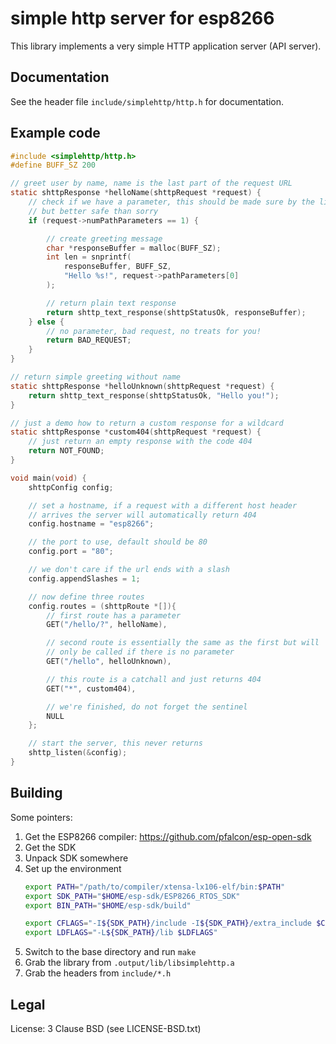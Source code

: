 # simple http server for esp8266

This library implements a very simple HTTP application server (API server).

## Documentation

See the header file `include/simplehttp/http.h` for documentation.

## Example code

```c
#include <simplehttp/http.h>
#define BUFF_SZ 200

// greet user by name, name is the last part of the request URL
static shttpResponse *helloName(shttpRequest *request) {
    // check if we have a parameter, this should be made sure by the lib,
    // but better safe than sorry
    if (request->numPathParameters == 1) {

        // create greeting message
        char *responseBuffer = malloc(BUFF_SZ);
        int len = snprintf(
            responseBuffer, BUFF_SZ,
            "Hello %s!", request->pathParameters[0]
        );

        // return plain text response
        return shttp_text_response(shttpStatusOk, responseBuffer);
    } else {
        // no parameter, bad request, no treats for you!
        return BAD_REQUEST;
    }
}

// return simple greeting without name
static shttpResponse *helloUnknown(shttpRequest *request) {
    return shttp_text_response(shttpStatusOk, "Hello you!");
}

// just a demo how to return a custom response for a wildcard
static shttpResponse *custom404(shttpRequest *request) {
    // just return an empty response with the code 404
    return NOT_FOUND;
}

void main(void) {
    shttpConfig config;

    // set a hostname, if a request with a different host header
    // arrives the server will automatically return 404
    config.hostname = "esp8266";

    // the port to use, default should be 80
    config.port = "80";

    // we don't care if the url ends with a slash
    config.appendSlashes = 1;

    // now define three routes
    config.routes = (shttpRoute *[]){
        // first route has a parameter
        GET("/hello/?", helloName),

        // second route is essentially the same as the first but will
        // only be called if there is no parameter
        GET("/hello", helloUnknown),

        // this route is a catchall and just returns 404
        GET("*", custom404),

        // we're finished, do not forget the sentinel
        NULL
    };

    // start the server, this never returns
    shttp_listen(&config);
}
```

## Building

Some pointers:

1. Get the ESP8266 compiler: https://github.com/pfalcon/esp-open-sdk
2. Get the SDK
3. Unpack SDK somewhere
4. Set up the environment
    ```bash
    export PATH="/path/to/compiler/xtensa-lx106-elf/bin:$PATH"
    export SDK_PATH="$HOME/esp-sdk/ESP8266_RTOS_SDK"
    export BIN_PATH="$HOME/esp-sdk/build"

    export CFLAGS="-I${SDK_PATH}/include -I${SDK_PATH}/extra_include $CFLAGS"
    export LDFLAGS="-L${SDK_PATH}/lib $LDFLAGS"
    ```
5. Switch to the base directory and run `make`
6. Grab the library from `.output/lib/libsimplehttp.a`
7. Grab the headers from `include/*.h`

## Legal

License: 3 Clause BSD (see LICENSE-BSD.txt)